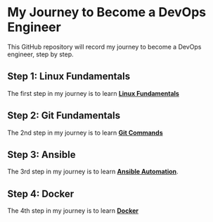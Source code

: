 # My Journey to Become a DevOps Engineer

This GitHub repository will record my journey to become a DevOps engineer, step by step.

## Step 1: Linux Fundamentals

The first step in my journey is to learn **[Linux Fundamentals](linux.md)**

## Step 2: Git Fundamentals

The 2nd step in my journey is to learn **[Git Commands](git.md)**

## Step 3: Ansible

The 3rd step in my journey is to learn 
**[Ansible Automation](https://github.com/Tariq-Mehmood-Malik/Ansible-Handbook)**.

## Step 4: Docker

The 4th step in my journey is to learn **[Docker](https://github.com/Tariq-Mehmood-Malik/Docker)**
